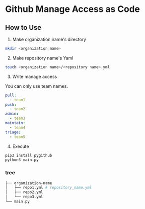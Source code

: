 # Github Manage Access as Code

## How to Use

1. Make organization name's directory

```bash
mkdir <organization name>
```

2. Make repository name's Yaml

```bash
touch <organization name>/<repository name>.yml
```

3. Write manage access

You can only use team names.

```yaml
pull:
  - team1
push:
  - team2
admin:
  - team3
maintain:
  - team4
triage:
  - team5
```

4. Execute

```bash
pip3 install pygithub
python3 main.py
```

### tree

```bash
├── organization-name
│   ├── repo1.yml # repository_name.yml
│   ├── repo2.yml
│   └── repo3.yml
└── main.py
```